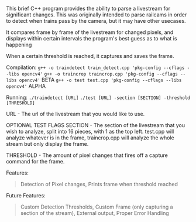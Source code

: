 This brief C++ program provides the ability to parse a livestream for significant changes. This was originally intended to parse railcams in order to detect when trains pass by the camera, but it may have other usecases.

It compares frame by frame of the livestream for changed pixels, and displays within certain intervals the program's best guess as to what is happening

When a certain threshold is reached, it captures and saves the frame. 

Compilation:
``` g++ -o traindetect train_detect.cpp 'pkg-config --cflags --libs opencv4' ```
``` g++ -o traincrop traincrop.cpp 'pkg-config --cflags --libs opencv4' ``` BETA
``` g++ -o test test.cpp 'pkg-config --cflags --libs opencv4' ``` ALPHA


Running:
``` ./traindetect [URL] ```
``` ./test [URL] -section [SECTION] -threshold [THRESHOLD] ```

URL - The url of the livestream that you would like to use.

OPTIONAL TEST FLAGS
SECTION - The section of the livestream that you wish to analyze, split into 16 pieces, with 1 as the top left. test.cpp will analyze whatever is in the frame, traincrop.cpp will analyze the whole stream but only display the frame.

THRESHOLD - The amount of pixel changes that fires off a capture command for the frame.

Features:
> Detection of Pixel changes, 
> Prints frame when threshold reached

Future Features:
> Custom Detection Thresholds,
> Custom Frame (only capturing a section of the stream),
> External output,
> Proper Error Handling


